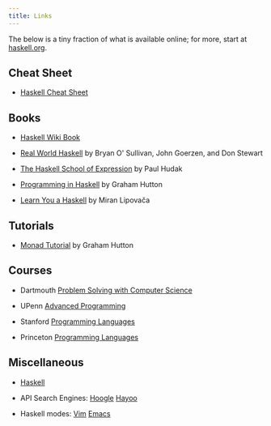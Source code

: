 ```yaml
---
title: Links 
---
```


The below is a tiny fraction of what is available online;
for more, start at [haskell.org](http://haskell.org).

## Cheat Sheet

- [Haskell Cheat Sheet](http://cheatsheet.codeslower.com/CheatSheet.pdf)

## Books 

- [Haskell Wiki Book](http://en.wikibooks.org/wiki/Haskell) 

- [Real World Haskell](http://www.realworldhaskell.org)
  by Bryan O' Sullivan, John Goerzen, and Don Stewart

- [The Haskell School of Expression](http://haskell.cs.yale.edu/soe) 
  by Paul Hudak

- [Programming in Haskell](http://www.cs.nott.ac.uk/~gmh/book.html) by
  Graham Hutton

- [Learn You a Haskell](http://learnyouahaskell.com/) by Miran Lipovača

## Tutorials

- [Monad Tutorial](http://www.cs.nott.ac.uk/~gmh/monads) by Graham Hutton


## Courses

- Dartmouth [Problem Solving with Computer Science](http://www.cs.dartmouth.edu/~cs8/F2011/haskell.php)

- UPenn [Advanced Programming](http://www.cis.upenn.edu/~bcpierce/courses/552-2008/index.html)
- Stanford [Programming Languages](https://courseware.stanford.edu/pg/courses/lectures/96023)
- Princeton [Programming Languages](https://http://www.cs.princeton.edu/~dpw/cos441-11/)


## Miscellaneous

- [Haskell](http://haskell.org)

- API Search Engines: 
  [Hoogle](http://haskell.org/hoogle) 
  [Hayoo](http://holumbus.fh-wedel.de/hayoo/hayoo.html)

- Haskell modes: 
  [Vim](http://projects.haskell.org/haskellmode-vim/) 
  [Emacs](http://www.haskell.org/haskellwiki/Haskell_mode_for_Emacs)

